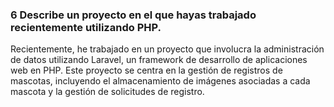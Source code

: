 ### 6 Describe un proyecto en el que hayas trabajado recientemente utilizando PHP. 
Recientemente, he trabajado en un proyecto que involucra la administración de datos utilizando Laravel, un framework de desarrollo de aplicaciones web en PHP. Este proyecto se centra en la gestión de registros de mascotas, incluyendo el almacenamiento de imágenes asociadas a cada mascota y la gestión de solicitudes de registro.
